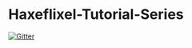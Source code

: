 # Haxeflixel-Tutorial-Series

[![Gitter](https://badges.gitter.im/Join%20Chat.svg)](https://gitter.im/Mixerman123/Haxeflixel-Tutorial-Series?utm_source=badge&utm_medium=badge&utm_campaign=pr-badge&utm_content=badge)